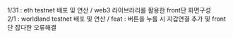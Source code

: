 1/31 : eth testnet 배포 및 연산 / web3 라이브러리를 활용한 front단 화면구성 <br/>
2/1 : worldland testnet 배포 및 연산 / feat : 버튼을 누를 시 지갑연결 추가 및 front단 잡다한 오류해결
